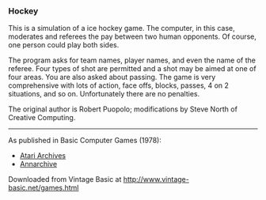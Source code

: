 ### Hockey

This is a simulation of a ice hockey game. The computer, in this case, moderates and referees the pay between two human opponents. Of course, one person could play both sides.

The program asks for team names, player names, and even the name of the referee. Four types of shot are permitted and a shot may be aimed at one of four areas. You are also asked about passing. The game is very comprehensive with lots of action, face offs, blocks, passes, 4 on 2 situations, and so on. Unfortunately there are no penalties.

The original author is Robert Puopolo; modifications by Steve North of Creative Computing.

---

As published in Basic Computer Games (1978):
- [Atari Archives](https://www.atariarchives.org/basicgames/showpage.php?page=88)
- [Annarchive](https://annarchive.com/files/Basic_Computer_Games_Microcomputer_Edition.pdf#page=103)

Downloaded from Vintage Basic at
http://www.vintage-basic.net/games.html
